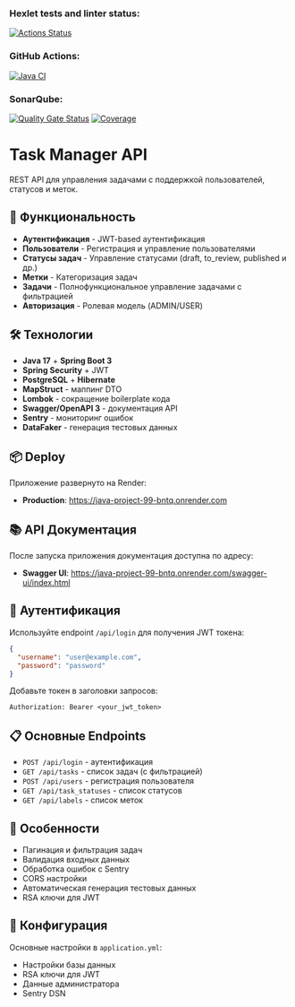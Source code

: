 ### Hexlet tests and linter status:
[![Actions Status](https://github.com/AMOrlovSev/java-project-99/actions/workflows/hexlet-check.yml/badge.svg)](https://github.com/AMOrlovSev/java-project-99/actions)

### GitHub Actions:
[![Java CI](https://github.com/AMOrlovSev/java-project-99/actions/workflows/JavaCI.yml/badge.svg)](https://github.com/AMOrlovSev/java-project-99/actions/workflows/JavaCI.yml)

### SonarQube:
[![Quality Gate Status](https://sonarcloud.io/api/project_badges/measure?project=AMOrlovSev_java-project-99&metric=alert_status)](https://sonarcloud.io/summary/new_code?id=AMOrlovSev_java-project-99)
[![Coverage](https://sonarcloud.io/api/project_badges/measure?project=AMOrlovSev_java-project-99&metric=coverage)](https://sonarcloud.io/summary/new_code?id=AMOrlovSev_java-project-99)

# Task Manager API

REST API для управления задачами с поддержкой пользователей, статусов и меток.

## 🚀 Функциональность

- **Аутентификация** - JWT-based аутентификация
- **Пользователи** - Регистрация и управление пользователями
- **Статусы задач** - Управление статусами (draft, to_review, published и др.)
- **Метки** - Категоризация задач
- **Задачи** - Полнофункциональное управление задачами с фильтрацией
- **Авторизация** - Ролевая модель (ADMIN/USER)

## 🛠 Технологии

- **Java 17** + **Spring Boot 3**
- **Spring Security** + JWT
- **PostgreSQL** + **Hibernate**
- **MapStruct** - маппинг DTO
- **Lombok** - сокращение boilerplate кода
- **Swagger/OpenAPI 3** - документация API
- **Sentry** - мониторинг ошибок
- **DataFaker** - генерация тестовых данных

## 📦 Deploy

Приложение развернуто на Render:

- **Production**: https://java-project-99-bntq.onrender.com

## 📚 API Документация

После запуска приложения документация доступна по адресу:
- **Swagger UI**: https://java-project-99-bntq.onrender.com/swagger-ui/index.html

## 🔐 Аутентификация

Используйте endpoint `/api/login` для получения JWT токена:

```json
{
  "username": "user@example.com",
  "password": "password"
}
```

Добавьте токен в заголовки запросов:

```text
Authorization: Bearer <your_jwt_token>
```

## 📋 Основные Endpoints

- `POST /api/login` - аутентификация
- `GET /api/tasks` - список задач (с фильтрацией)
- `POST /api/users` - регистрация пользователя
- `GET /api/task_statuses` - список статусов
- `GET /api/labels` - список меток

## 🎯 Особенности

- Пагинация и фильтрация задач
- Валидация входных данных
- Обработка ошибок с Sentry
- CORS настройки
- Автоматическая генерация тестовых данных
- RSA ключи для JWT

## 🔧 Конфигурация

Основные настройки в `application.yml`:

- Настройки базы данных
- RSA ключи для JWT
- Данные администратора
- Sentry DSN